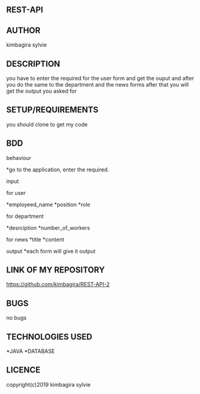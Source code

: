 
## REST-API

## AUTHOR

kimbagira sylvie

## DESCRIPTION

you have to enter the required for the user form and get the ouput and after you do the same to the department and the news forms after that you will get the output you asked for

## SETUP/REQUIREMENTS

you should clone to get my code


## BDD

behaviour

*go to the application, enter the required.

input

for user

*employeed_name
*position
*role

for department

*desrciption
*number_of_workers


for news
*title
*content

output
*each form will give it output

## LINK OF MY REPOSITORY
https://github.com/kimbagira/REST-API-2

## BUGS
  no bugs
  
## TECHNOLOGIES USED
*JAVA
*DATABASE

## LICENCE

copyright(c)2019 kimbagira sylvie
